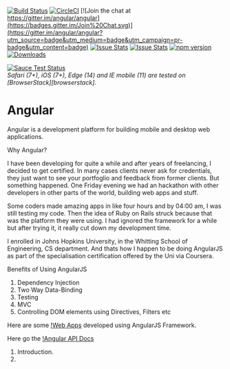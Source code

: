 


[![Build Status](https://travis-ci.org/angular/angular.svg?branch=master)](https://travis-ci.org/angular/angular)
[![CircleCI](https://circleci.com/gh/angular/angular/tree/master.svg?style=shield)](https://circleci.com/gh/angular/angular/tree/master)
[![Join the chat at https://gitter.im/angular/angular](https://badges.gitter.im/Join%20Chat.svg)](https://gitter.im/angular/angular?utm_source=badge&utm_medium=badge&utm_campaign=pr-badge&utm_content=badge)
[![Issue Stats](http://issuestats.com/github/angular/angular/badge/pr?style=flat)](http://issuestats.com/github/angular/angular)
[![Issue Stats](http://issuestats.com/github/angular/angular/badge/issue?style=flat)](http://issuestats.com/github/angular/angular)
[![npm version](https://badge.fury.io/js/%40angular%2Fcore.svg)](https://badge.fury.io/js/%40angular%2Fcore)
[![Downloads](http://img.shields.io/npm/dm/angular2.svg)](https://npmjs.org/package/angular2)

[![Sauce Test Status](https://saucelabs.com/browser-matrix/angular2-ci.svg)](https://saucelabs.com/u/angular2-ci)  
*Safari (7+), iOS (7+), Edge (14) and IE mobile (11) are tested on [BrowserStack][browserstack].*

Angular
=========

Angular is a development platform for building mobile and desktop web applications. 

Why Angular? 

I have been developing for quite a while and after years of freelancing, I decided to get certified. In many cases clients never ask for credentials, they just want to see your portfoglio and feedback from former clients. But something happened. One Friday evening we had an hackathon with other developers in other parts of the world, building web apps and stuff. 

Some coders made amazing apps in like four hours and by 04:00 am, I was still testing my code. Then the idea of Ruby on Rails struck because that was the platform they were using. I had ignored the framework for a while but after trying it, it really cut down my development time. 

I enrolled in Johns Hopkins University, in the Whitting School of Engineering, CS department. And thats how I happen to be doing AngularJS as part of the specialisation certification offered by the Uni via Coursera. 

Benefits of Using AngularJS
1. Dependency Injection
2. Two Way Data-Binding
3. Testing 
4. MVC
5. Controlling DOM elements using Directives, Filters etc

Here are some [!Web Apps](https://www.madewithangular.com/#/) developed using AngularJS Framework. 

Here go the [!Angular API Docs](https://docs.angularjs.org/api)

1. Introduction.
2. 


